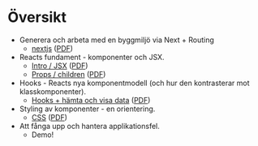 # Översikt

- Generera och arbeta med en byggmiljö via Next + Routing
    - [nextjs](nextjs.md) ([PDF](nextjs.pdf))
- Reacts fundament - komponenter och JSX.
  - [Intro / JSX](intro-jsx.md) ([PDF](intro-jsx.pdf))
  - [Props / children](props-children.md) ([PDF](props-children.pdf))
- Hooks - Reacts nya komponentmodell (och hur den kontrasterar mot klasskomponenter). 
  - [Hooks + hämta och visa data](hooks.md) ([PDF](hooks.pdf))
- Styling av komponenter - en orientering.
  -  [CSS](css.md) ([PDF](css.pdf))
- Att fånga upp och hantera applikationsfel.
  - Demo! 